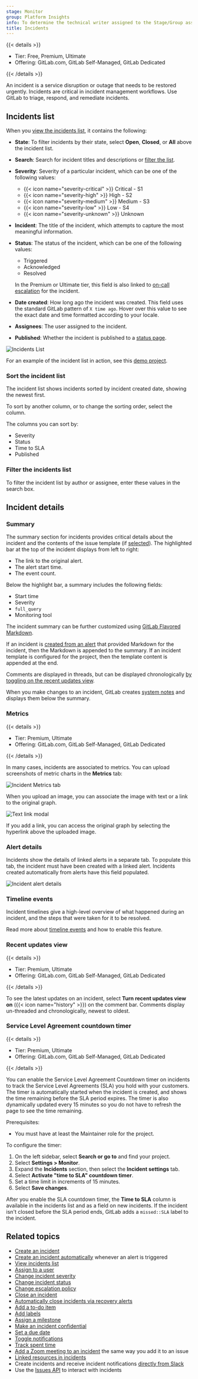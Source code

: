 ```yaml
---
stage: Monitor
group: Platform Insights
info: To determine the technical writer assigned to the Stage/Group associated with this page, see https://handbook.gitlab.com/handbook/product/ux/technical-writing/#assignments
title: Incidents
---
```


{{< details >}}

- Tier: Free, Premium, Ultimate
- Offering: GitLab.com, GitLab Self-Managed, GitLab Dedicated

{{< /details >}}

An incident is a service disruption or outage that needs to be restored urgently.
Incidents are critical in incident management workflows.
Use GitLab to triage, respond, and remediate incidents.

## Incidents list

When you [view the incidents list](manage_incidents.md#view-a-list-of-incidents), it contains the following:

- **State**: To filter incidents by their state, select **Open**, **Closed**,
  or **All** above the incident list.
- **Search**: Search for incident titles and descriptions or [filter the list](#filter-the-incidents-list).
- **Severity**: Severity of a particular incident, which can be one of the following
  values:

  - {{< icon name="severity-critical" >}} Critical - S1
  - {{< icon name="severity-high" >}} High - S2
  - {{< icon name="severity-medium" >}} Medium - S3
  - {{< icon name="severity-low" >}} Low - S4
  - {{< icon name="severity-unknown" >}} Unknown

- **Incident**: The title of the incident, which attempts to capture the
  most meaningful information.
- **Status**: The status of the incident, which can be one of the following values:

  - Triggered
  - Acknowledged
  - Resolved

  In the Premium or Ultimate tier, this field is also linked to [on-call escalation](paging.md#escalating-an-incident) for the incident.

- **Date created**: How long ago the incident was created. This field uses the
  standard GitLab pattern of `X time ago`. Hover over this value to see the exact date and time formatted according to your locale.
- **Assignees**: The user assigned to the incident.
- **Published**: Whether the incident is published to a [status page](status_page.md).

![Incidents List](img/incident_list_v15_6.png)

For an example of the incident list in action, see this
[demo project](https://gitlab.com/gitlab-org/monitor/monitor-sandbox/-/incidents).

### Sort the incident list

The incident list shows incidents sorted by incident created date, showing the newest first.

To sort by another column, or to change the sorting order, select the column.

The columns you can sort by:

- Severity
- Status
- Time to SLA
- Published

### Filter the incidents list

To filter the incident list by author or assignee, enter these values in the search box.

## Incident details

### Summary

The summary section for incidents provides critical details about the
incident and the contents of the issue template (if [selected](alerts.md#trigger-actions-from-alerts)). The highlighted
bar at the top of the incident displays from left to right:

- The link to the original alert.
- The alert start time.
- The event count.

Below the highlight bar, a summary includes the following fields:

- Start time
- Severity
- `full_query`
- Monitoring tool

The incident summary can be further customized using
[GitLab Flavored Markdown](../../user/markdown.md).

If an incident is [created from an alert](alerts.md#trigger-actions-from-alerts)
that provided Markdown for the incident, then the Markdown is appended to the summary.
If an incident template is configured for the project, then the template content is appended at the end.

Comments are displayed in threads, but can be displayed chronologically
[by toggling on the recent updates view](#recent-updates-view).

When you make changes to an incident, GitLab creates [system notes](../../user/project/system_notes.md) and
displays them below the summary.

### Metrics

{{< details >}}

- Tier: Premium, Ultimate
- Offering: GitLab.com, GitLab Self-Managed, GitLab Dedicated

{{< /details >}}

In many cases, incidents are associated to metrics. You can upload screenshots of metric
charts in the **Metrics** tab:

![Incident Metrics tab](img/incident_metrics_tab_v13_8.png)

When you upload an image, you can associate the image with text or a link to the original graph.

![Text link modal](img/incident_metrics_tab_text_link_modal_v14_9.png)

If you add a link, you can access the original graph by selecting the hyperlink above the uploaded image.

### Alert details

Incidents show the details of linked alerts in a separate tab. To populate this
tab, the incident must have been created with a linked alert. Incidents
created automatically from alerts have this
field populated.

![Incident alert details](img/incident_alert_details_v13_4.png)

### Timeline events

Incident timelines give a high-level overview of what happened
during an incident, and the steps that were taken for it to be resolved.

Read more about [timeline events](incident_timeline_events.md) and how to enable this feature.

### Recent updates view

{{< details >}}

- Tier: Premium, Ultimate
- Offering: GitLab.com, GitLab Self-Managed, GitLab Dedicated

{{< /details >}}

To see the latest updates on an incident, select
**Turn recent updates view on** ({{< icon name="history" >}}) on the comment bar. Comments display
un-threaded and chronologically, newest to oldest.

### Service Level Agreement countdown timer

{{< details >}}

- Tier: Premium, Ultimate
- Offering: GitLab.com, GitLab Self-Managed, GitLab Dedicated

{{< /details >}}

You can enable the Service Level Agreement Countdown timer on incidents to track
the Service Level Agreements (SLA) you hold with your customers. The timer is
automatically started when the incident is created, and shows the time
remaining before the SLA period expires. The timer is also dynamically updated
every 15 minutes so you do not have to refresh the page to see the time remaining.

Prerequisites:

- You must have at least the Maintainer role for the project.

To configure the timer:

1. On the left sidebar, select **Search or go to** and find your project.
1. Select **Settings > Monitor**.
1. Expand the **Incidents** section, then select the **Incident settings** tab.
1. Select **Activate "time to SLA" countdown timer**.
1. Set a time limit in increments of 15 minutes.
1. Select **Save changes**.

After you enable the SLA countdown timer, the **Time to SLA** column is available in the
incidents list and as a field on new incidents. If
the incident isn't closed before the SLA period ends, GitLab adds a `missed::SLA`
label to the incident.

## Related topics

- [Create an incident](manage_incidents.md#create-an-incident)
- [Create an incident automatically](alerts.md#trigger-actions-from-alerts)
  whenever an alert is triggered
- [View incidents list](manage_incidents.md#view-a-list-of-incidents)
- [Assign to a user](manage_incidents.md#assign-to-a-user)
- [Change incident severity](manage_incidents.md#change-severity)
- [Change incident status](manage_incidents.md#change-status)
- [Change escalation policy](manage_incidents.md#change-escalation-policy)
- [Close an incident](manage_incidents.md#close-an-incident)
- [Automatically close incidents via recovery alerts](manage_incidents.md#automatically-close-incidents-via-recovery-alerts)
- [Add a to-do item](../../user/todos.md#create-a-to-do-item)
- [Add labels](../../user/project/labels.md)
- [Assign a milestone](../../user/project/milestones/_index.md)
- [Make an incident confidential](../../user/project/issues/confidential_issues.md)
- [Set a due date](../../user/project/issues/due_dates.md)
- [Toggle notifications](../../user/profile/notifications.md#edit-notification-settings-for-issues-merge-requests-and-epics)
- [Track spent time](../../user/project/time_tracking.md)
- [Add a Zoom meeting to an incident](../../user/project/issues/associate_zoom_meeting.md) the same
  way you add it to an issue
- [Linked resources in incidents](linked_resources.md)
- Create incidents and receive incident notifications [directly from Slack](slack.md)
- Use the [Issues API](../../api/issues.md) to interact with incidents
